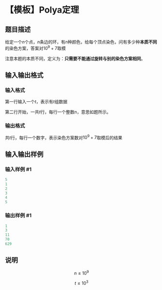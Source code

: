 # 【模板】Polya定理

## 题目描述

给定一个$n$个点，$n$条边的环，有$n$种颜色，给每个顶点染色，问有多少种**本质不同**的染色方案，答案对$10^9+7$取模

注意本题的本质不同，定义为：**只需要不能通过旋转与别的染色方案相同**。

## 输入输出格式

### 输入格式

第一行输入一个$t$，表示有$t$组数据

第二行开始，一共$t$行，每行一个整数$n$，意思如题所示。

### 输出格式

共$t$行，每行一个数字，表示染色方案数对$10^9+7$取模后的结果

## 输入输出样例

### 输入样例 #1

```cpp
5
1 
2 
3 
4 
5 
```


### 输出样例 #1

```cpp
1
3
11
70
629
```


## 说明

$$n \leq 10^9$$

$$t \leq 10^3$$

